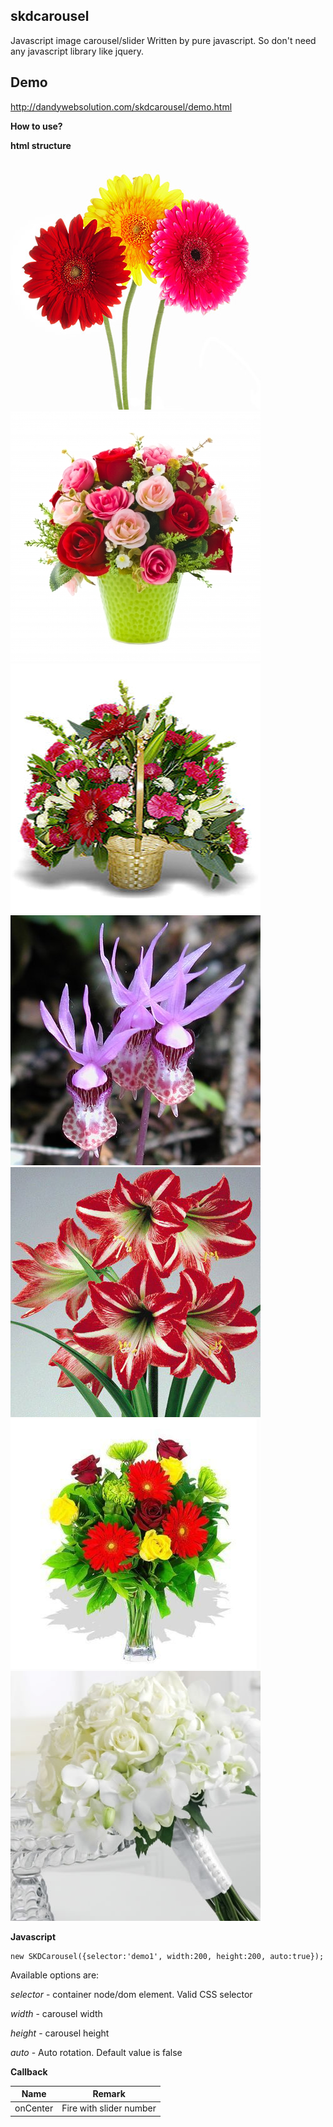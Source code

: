 skdcarousel
-----------
Javascript image carousel/slider
Written by pure javascript. So don't need any javascript library like jquery.

Demo
-----
http://dandywebsolution.com/skdcarousel/demo.html

**How to use?**

**html structure**
    <link href="skdcarousel.css" rel="stylesheet">
    <script src="skdcarousel.js"></script>
    <div class="skd-carousel" id="demo1">
      <img src="images/1.jpg" />
      <img src="images/2.jpg" />
      <img src="images/3.jpg" />
      <img src="images/4.jpg" />
      <img src="images/5.jpg" />
      <img src="images/6.jpg" />
      <img src="images/7.jpg" />
    </div>

**Javascript**

    new SKDCarousel({selector:'demo1', width:200, height:200, auto:true});
    
Available options are:

*selector* - container node/dom element. Valid CSS selector

*width* - carousel width

*height* - carousel height

*auto* - Auto rotation. Default value is false



**Callback**

| Name                   | Remark  |
| ------------- |:-------------:|
| onCenter      |  Fire with slider number | 


